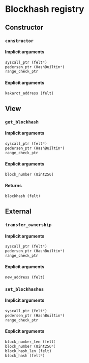 



# Blockhash registry

## Constructor

### `constructor`
  

#### Implicit arguments
  
```python  
syscall_ptr (felt*)  
pedersen_ptr (HashBuiltin*)  
range_check_ptr  
```
#### Explicit arguments
  
```python  
kakarot_address (felt)  
```
## View

### `get_blockhash`
  

#### Implicit arguments
  
```python  
syscall_ptr (felt*)  
pedersen_ptr (HashBuiltin*)  
range_check_ptr  
```
#### Explicit arguments
  
```python  
block_number (Uint256)  
```
#### Returns
  
```python  
blockhash (felt)  
```
## External

### `transfer_ownership`
  

#### Implicit arguments
  
```python  
syscall_ptr (felt*)  
pedersen_ptr (HashBuiltin*)  
range_check_ptr  
```
#### Explicit arguments
  
```python  
new_address (felt)  
```
### `set_blockhashes`
  

#### Implicit arguments
  
```python  
syscall_ptr (felt*)  
pedersen_ptr (HashBuiltin*)  
range_check_ptr  
```
#### Explicit arguments
  
```python  
block_number_len (felt)  
block_number (Uint256*)  
block_hash_len (felt)  
block_hash (felt*)  
```